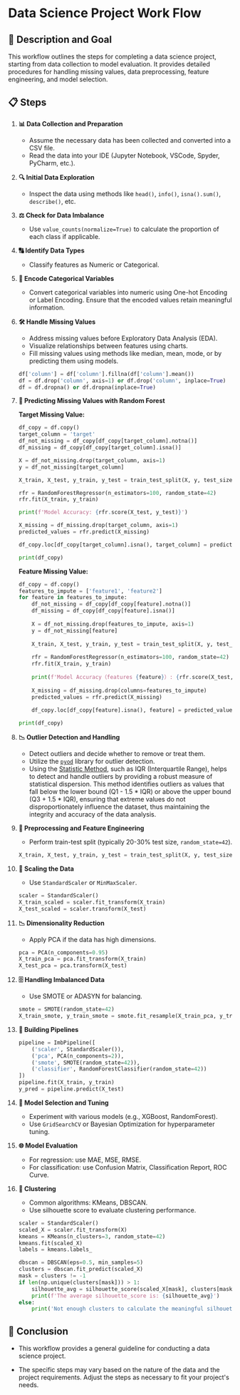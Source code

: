# Data Science Project Work Flow

## 🎯 Description and Goal

This workflow outlines the steps for completing a data science project, starting from data collection to model evaluation. It provides detailed procedures for handling missing values, data preprocessing, feature engineering, and model selection.

## 📋 Steps

1. **📊 Data Collection and Preparation**
    - Assume the necessary data has been collected and converted into a CSV file.
    - Read the data into your IDE (Jupyter Notebook, VSCode, Spyder, PyCharm, etc.).

2. **🔍 Initial Data Exploration**
    - Inspect the data using methods like `head()`, `info()`, `isna().sum()`, `describe()`, etc.

3. **⚖️ Check for Data Imbalance**
    - Use `value_counts(normalize=True)` to calculate the proportion of each class if applicable.

4. **🔠 Identify Data Types**
    - Classify features as Numeric or Categorical.

5. **🔧 Encode Categorical Variables**
    - Convert categorical variables into numeric using One-hot Encoding or Label Encoding. Ensure that the encoded values retain meaningful information.

6. **🛠️ Handle Missing Values**
    - Address missing values before Exploratory Data Analysis (EDA).
    - Visualize relationships between features using charts.
    - Fill missing values using methods like median, mean, mode, or by predicting them using models.
    ```python
    df['column'] = df['column'].fillna(df['column'].mean())
    df = df.drop('column', axis=1) or df.drop('column', inplace=True)
    df = df.dropna() or df.dropna(inplace=True)
    ```

7. **🌳 Predicting Missing Values with Random Forest**

    **Target Missing Value:**
    ```python
    df_copy = df.copy()
    target_column = 'target'
    df_not_missing = df_copy[df_copy[target_column].notna()]
    df_missing = df_copy[df_copy[target_column].isna()]

    X = df_not_missing.drop(target_column, axis=1)
    y = df_not_missing[target_column]

    X_train, X_test, y_train, y_test = train_test_split(X, y, test_size=0.2, random_state=42)

    rfr = RandomForestRegressor(n_estimators=100, random_state=42)
    rfr.fit(X_train, y_train)

    print(f'Model Accuracy: {rfr.score(X_test, y_test)}')

    X_missing = df_missing.drop(target_column, axis=1)
    predicted_values = rfr.predict(X_missing)

    df_copy.loc[df_copy[target_column].isna(), target_column] = predicted_values

    print(df_copy)
    ```

    **Feature Missing Value:**
    ```python
    df_copy = df.copy()
    features_to_impute = ['feature1', 'feature2']
    for feature in features_to_impute:
        df_not_missing = df_copy[df_copy[feature].notna()]
        df_missing = df_copy[df_copy[feature].isna()]
        
        X = df_not_missing.drop(features_to_impute, axis=1)
        y = df_not_missing[feature]
        
        X_train, X_test, y_train, y_test = train_test_split(X, y, test_size=0.2, random_state=42)
        
        rfr = RandomForestRegressor(n_estimators=100, random_state=42)
        rfr.fit(X_train, y_train)
        
        print(f'Model Accuracy（features {feature}）: {rfr.score(X_test, y_test)}')
        
        X_missing = df_missing.drop(columns=features_to_impute)
        predicted_values = rfr.predict(X_missing)
        
        df_copy.loc[df_copy[feature].isna(), feature] = predicted_values
    
    print(df_copy)
    ```

8. **📉 Outlier Detection and Handling**
    - Detect outliers and decide whether to remove or treat them.
    - Utilize the [`pyod`](https://github.com/Eric-Chung-0511/Learning-Record/blob/main/General%20Helpers/Machine%20Learning/Data%20Preprocessing/Handle%20outliers%20using%20pyod.py) library for outlier detection.
    - Using the [Statistic Method](https://github.com/Eric-Chung-0511/Learning-Record/blob/main/General%20Helpers/Machine%20Learning/Data%20Preprocessing/Handle%20outliers%20using%20statistic.py), such as IQR (Interquartile Range), helps to detect and handle outliers by providing a robust measure of statistical dispersion. This method identifies outliers as values that fall below the lower bound (Q1 - 1.5 * IQR) or above the upper bound (Q3 + 1.5 * IQR), ensuring that extreme values do not disproportionately influence the dataset, thus maintaining the integrity and accuracy of the data analysis.

9. **🔨 Preprocessing and Feature Engineering**
    - Perform train-test split (typically 20-30% test size, `random_state=42`).
    ```python
    X_train, X_test, y_train, y_test = train_test_split(X, y, test_size=0.2, random_state=42)
    ```

10. **📏 Scaling the Data**
    - Use `StandardScaler` or `MinMaxScaler`.
    ```python
    scaler = StandardScaler()
    X_train_scaled = scaler.fit_transform(X_train)
    X_test_scaled = scaler.transform(X_test)
    ```

11. **📉 Dimensionality Reduction**
    - Apply PCA if the data has high dimensions.
    ```python
    pca = PCA(n_components=0.95)
    X_train_pca = pca.fit_transform(X_train)
    X_test_pca = pca.transform(X_test)
    ```

12. **🗄️ Handling Imbalanced Data**
    - Use SMOTE or ADASYN for balancing.
    ```python
    smote = SMOTE(random_state=42)
    X_train_smote, y_train_smote = smote.fit_resample(X_train_pca, y_train)
    ```

13. **🔗 Building Pipelines**
    ```python
    pipeline = ImbPipeline([
        ('scaler', StandardScaler()),
        ('pca', PCA(n_components=2)),
        ('smote', SMOTE(random_state=42)),
        ('classifier', RandomForestClassifier(random_state=42))
    ])
    pipeline.fit(X_train, y_train)
    y_pred = pipeline.predict(X_test)
    ```

14. **🧠 Model Selection and Tuning**
    - Experiment with various models (e.g., XGBoost, RandomForest).
    - Use `GridSearchCV` or Bayesian Optimization for hyperparameter tuning.

15. **🌐 Model Evaluation**
    - For regression: use MAE, MSE, RMSE.
    - For classification: use Confusion Matrix, Classification Report, ROC Curve.

16. **🧩 Clustering**
    - Common algorithms: KMeans, DBSCAN.
    - Use silhouette score to evaluate clustering performance.
    ```python
    scaler = StandardScaler()
    scaled_X = scaler.fit_transform(X)
    kmeans = KMeans(n_clusters=3, random_state=42)
    kmeans.fit(scaled_X)
    labels = kmeans.labels_
    ```

    ```python
    dbscan = DBSCAN(eps=0.5, min_samples=5)
    clusters = dbscan.fit_predict(scaled_X)
    mask = clusters != -1
    if len(np.unique(clusters[mask])) > 1:
        silhouette_avg = silhouette_score(scaled_X[mask], clusters[mask])
        print(f'The average silhouette_score is: {silhouette_avg}')
    else:
        print('Not enough clusters to calculate the meaningful silhouette_score')
    ```

## 🏁 Conclusion
 - This workflow provides a general guideline for conducting a data science project.
 
 - The specific steps may vary based on the nature of the data and the project requirements. Adjust the steps as necessary to fit your project's needs.
